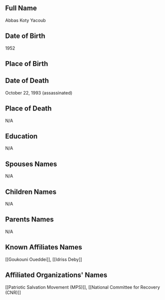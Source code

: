 ## Full Name
Abbas Koty Yacoub

## Date of Birth
1952

## Place of Birth


## Date of Death
October 22, 1993 (assassinated)

## Place of Death
N/A

## Education
N/A

## Spouses Names
N/A

## Children Names
N/A

## Parents Names
N/A

## Known Affiliates Names
[[Goukouni Oueddei]], [[Idriss Deby]]

## Affiliated Organizations' Names
[[Patriotic Salvation Movement (MPS)]], [[National Committee for Recovery (CNR)]]